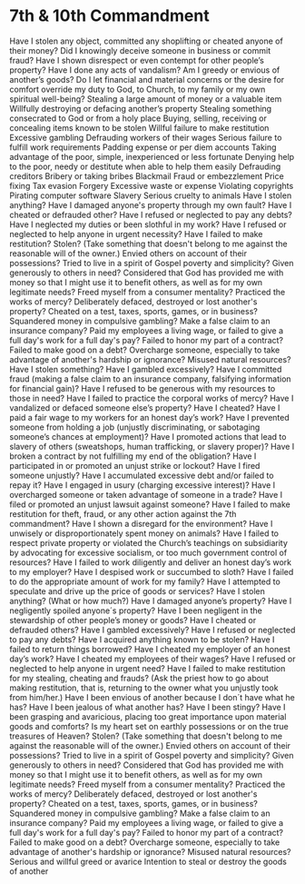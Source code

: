 7th & 10th Commandment
============================================================================

Have I stolen any object, committed any shoplifting or cheated anyone of their money?
Did I knowingly deceive someone in business or commit fraud?
Have I shown disrespect or even contempt for other people’s property?
Have I done any acts of vandalism?
Am I greedy or envious of another’s goods?
Do I let financial and material concerns or the desire for comfort override my duty to God, to Church, to my family or my own spiritual well-being?
Stealing a large amount of money or a valuable item
Willfully destroying or defacing another’s property
Stealing something consecrated to God or from a holy place
Buying, selling, receiving or concealing items known to be stolen
Willful failure to make restitution
Excessive gambling
Defrauding workers of their wages
Serious failure to fulfill work requirements
Padding expense or per diem accounts
Taking advantage of the poor, simple, inexperienced or less fortunate
Denying help to the poor, needy or destitute when able to help them easily
Defrauding creditors
Bribery or taking bribes
Blackmail
Fraud or embezzlement
Price fixing
Tax evasion
Forgery
Excessive waste or expense
Violating copyrights
Pirating computer software
Slavery
Serious cruelty to animals
Have I stolen anything?
Have I damaged anyone's property through my own fault?
Have I cheated or defrauded other?
Have I refused or neglected to pay any debts?
Have I neglected my duties or been slothful in my work?
Have I refused or neglected to help anyone in urgent necessity?
Have I failed to make restitution?
Stolen? (Take something that doesn't belong to me against the reasonable will of the owner.)
Envied others on account of their possessions?
Tried to live in a spirit of Gospel poverty and simplicity?
Given generously to others in need?
Considered that God has provided me with money so that I might use it to benefit others, as well as for my own legitimate needs?
Freed myself from a consumer mentality?
Practiced the works of mercy?
Deliberately defaced, destroyed or lost another's property?
Cheated on a test, taxes, sports, games, or in business?
Squandered money in compulsive gambling?
Make a false claim to an insurance company?
Paid my employees a living wage, or failed to give a full day's work for a full day's pay?
Failed to honor my part of a contract?
Failed to make good on a debt?
Overcharge someone, especially to take advantage of another's hardship or ignorance?
Misused natural resources?
Have I stolen something?
Have I gambled excessively?
Have I committed fraud (making a false claim to an insurance company, falsifying information for financial gain)?
Have I refused to be generous with my resources to those in need?
Have I failed to practice the corporal works of mercy?
Have I vandalized or defaced someone else’s property?
Have I cheated?
Have I paid a fair wage to my workers for an honest day’s work?
Have I prevented someone from holding a job (unjustly discriminating, or sabotaging someone’s chances at employment)?
Have I promoted actions that lead to slavery of others (sweatshops, human trafficking, or slavery proper)?
Have I broken a contract by not fulfilling my end of the obligation?
Have I participated in or promoted an unjust strike or lockout?
Have I fired someone unjustly?
Have I accumulated excessive debt and/or failed to repay it?
Have I engaged in usury (charging excessive interest)?
Have I overcharged someone or taken advantage of someone in a trade?
Have I filed or promoted an unjust lawsuit against someone?
Have I failed to make restitution for theft, fraud, or any other action against the 7th commandment?
Have I shown a disregard for the environment?
Have I unwisely or disproportionately spent money on animals?
Have I failed to respect private property or violated the Church’s teachings on subsidiarity by advocating for excessive socialism, or too much government control of resources?
Have I failed to work diligently and deliver an honest day’s work to my employer?
Have I despised work or succumbed to sloth?
Have I failed to do the appropriate amount of work for my family?
Have I attempted to speculate and drive up the price of goods or services?
Have I stolen anything? (What or how much?)
Have I damaged anyone’s property?
Have I negligently spoiled anyone´s property?
Have I been negligent in the stewardship of other people’s money or goods?
Have I cheated or defrauded others?
Have I gambled excessively?
Have I refused or neglected to pay any debts?
Have I acquired anything known to be stolen?
Have I failed to return things borrowed?
Have I cheated my employer of an honest day’s work?
Have I cheated my employees of their wages?
Have I refused or neglected to help anyone in urgent need?
Have I failed to make restitution for my stealing, cheating and frauds? (Ask the priest how to go about making restitution, that is, returning to the owner what you unjustly took from him/her.)
Have I been envious of another because I don´t have what he has?
Have I been jealous of what another has?
Have I been stingy?
Have I been grasping and avaricious, placing too great importance upon material goods and comforts?
Is my heart set on earthly possessions or on the true treasures of Heaven?
Stolen? (Take something that doesn't belong to me against the reasonable will of the owner.)
Envied others on account of their possessions?
Tried to live in a spirit of Gospel poverty and simplicity?
Given generously to others in need?
Considered that God has provided me with money so that I might use it to benefit others, as well as for my own legitimate needs?
Freed myself from a consumer mentality?
Practiced the works of mercy?
Deliberately defaced, destroyed or lost another's property?
Cheated on a test, taxes, sports, games, or in business?
Squandered money in compulsive gambling?
Make a false claim to an insurance company?
Paid my employees a living wage, or failed to give a full day's work for a full day's pay?
Failed to honor my part of a contract?
Failed to make good on a debt?
Overcharge someone, especially to take advantage of another's hardship or ignorance?
Misused natural resources?
Serious and willful greed or avarice
Intention to steal or destroy the goods of another
